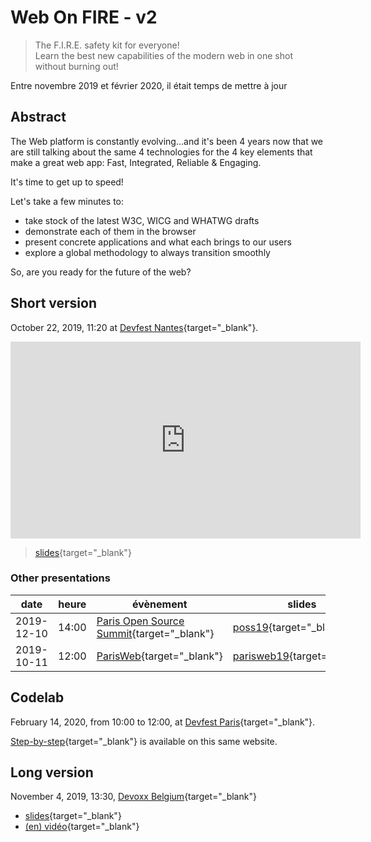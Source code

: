 # Web On FIRE - v2

> The F.I.R.E. safety kit for everyone!\
> Learn the best new capabilities of the modern web in one shot without burning out!

Entre novembre 2019 et février 2020, il était temps de mettre à jour

## Abstract

The Web platform is constantly evolving...and it's been 4 years now that we are still talking about the same 4 technologies for the 4 key elements that make a great web app: Fast, Integrated, Reliable & Engaging.

It's time to get up to speed!

Let's take a few minutes to:

- take stock of the latest W3C, WICG and WHATWG drafts
- demonstrate each of them in the browser
- present concrete applications and what each brings to our users
- explore a global methodology to always transition smoothly

So, are you ready for the future of the web?

## Short version

October 22, 2019, 11:20 at [Devfest Nantes](https://devfest2019.gdgnantes.com/sessions/the_web_is_on__f_i_r_e________conference_/){target="\_blank"}.

<iframe width="560" height="315" src="https://www.youtube-nocookie.com/embed/_byWU9V4fXw" frameborder="0" allow="accelerometer; autoplay; encrypted-media; gyroscope; picture-in-picture" allowfullscreen></iframe>

> [slides](/slides/wof/devfestnantes19/index.html){target="\_blank"}

### Other presentations

| date       | heure | évènement                                                                                      | slides                                                            | vidéo                                                       |
| ---------- | ----- | ---------------------------------------------------------------------------------------------- | ----------------------------------------------------------------- | ----------------------------------------------------------- |
| 2019-12-10 | 14:00 | [Paris Open Source Summit](https://2019.opensourcesummit.paris/){target="\_blank"}             | [poss19](/slides/wof/poss19/index.html){target="\_blank"}         |                                                             |
| 2019-10-11 | 12:00 | [ParisWeb](https://www.paris-web.fr/2019/conferences/the-web-is-on-fire.php){target="\_blank"} | [parisweb19](/slides/wof/parisweb19/index.html){target="\_blank"} | [(fr) vimeo](https://vimeo.com/380989996){target="\_blank"} |

## Codelab

February 14, 2020, from 10:00 to 12:00, at [Devfest Paris](https://devfest.gdgparis.com/sessions/the_web_is_still_on_f_i_r_e_workshop_/){target="\_blank"}.

[Step-by-step](/04-codelabs/doc/modern-data-driven){target="\_blank"} is available on this same website.

## Long version

November 4, 2019, 13:30, [Devoxx Belgium](https://devoxx.be/speaker-details/?id=50822){target="\_blank"}

- [slides](/slides/wof/devoxxbe19/index.html){target="\_blank"}
- [(en) vidéo](https://youtu.be/lfubOlz3JLI){target="\_blank"}
